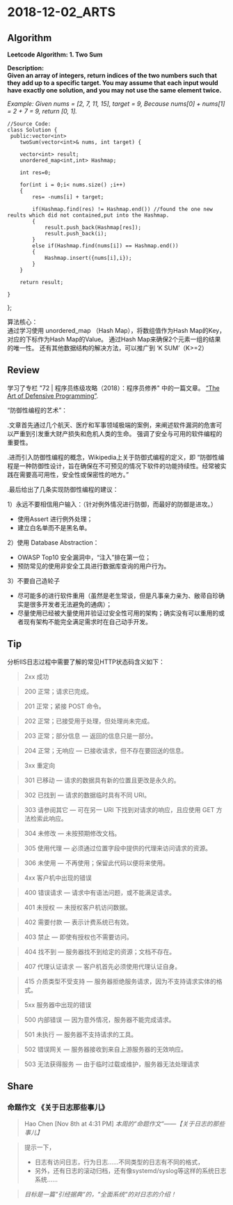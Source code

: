 # 2018-12-02_ARTS

## Algorithm

**Leetcode Algorithm: 1. Two Sum**  

**Description:  
Given an array of integers, return indices of the two numbers such that they add up to a specific target.
You may assume that each input would have exactly one solution, and you may not use the same element twice.** 

*Example:
Given nums = [2, 7, 11, 15], target = 9,
Because nums[0] + nums[1] = 2 + 7 = 9,
return [0, 1].*



    //Source Code:  
    class Solution { 
     public:vector<int> 
        twoSum(vector<int>& nums, int target) {
           
        vector<int> result;
        unordered_map<int,int> Hashmap;
        
        int res=0;
            
        for(int i = 0;i< nums.size() ;i++)
        {
            res= -nums[i] + target;
            
            if(Hashmap.find(res) != Hashmap.end()) //found the one new reults which did not contained,put into the Hashmap. 
            {
                result.push_back(Hashmap[res]);
                result.push_back(i);
            }
            else if(Hashmap.find(nums[i]) == Hashmap.end()) 
            {
                Hashmap.insert({nums[i],i});
            }
        }
        
        return result;    
        
    }
};
    
 
 算法核心：  
   通过学习使用 unordered_map （Hash Map），将数组值作为Hash Map的Key，对应的下标作为Hash Map的Value。
   通过Hash Map来确保2个元素一组的结果的唯一性。
 还有其他数据结构的解决方法，可以推广到 ‘K SUM’（K>=2）
 
 
## Review

学习了专栏 "72 | 程序员练级攻略（2018）：程序员修养"  中的一篇文章。
[“The Art of Defensive Programming”](https://medium.com/web-engineering-vox/the-art-of-defensive-programming-6789a9743ed4).

“防御性编程的艺术”：  


.文章首先通过几个航天、医疗和军事领域极端的案例，来阐述软件漏洞的危害可以严重到引发重大财产损失和危机人类的生命。
强调了安全与可用的软件编程的重要性。


.进而引入防御性编程的概念，Wikipedia上关于防御式编程的定义，即
“防御性编程是一种防御性设计，旨在确保在不可预见的情况下软件的功能持续性。经常被实践在需要高可用性，安全性或保密性的地方。”


.最后给出了几条实现防御性编程的建议：

1）永远不要相信用户输入：（针对例外情况进行防御，而最好的防御是进攻。） 
   - 使用Assert 进行例外处理；
   - 建立白名单而不是黑名单。


2）使用 Database Abstraction：
   - OWASP Top10 安全漏洞中，“注入”排在第一位；
   - 预防常见的使用非安全工具进行数据库查询的用户行为。


3）不要自己造轮子
   - 尽可能多的进行软件重用（虽然是老生常谈，但是凡事亲力亲为、敝帚自珍确实是很多开发者无法避免的通病）；
   - 尽量使用已经被大量使用并验证过安全性可用的架构；确实没有可以重用的或者现有架构不能完全满足需求时在自己动手开发。
   
## Tip
分析IIS日志过程中需要了解的常见HTTP状态码含义如下：


> 2xx 成功  

> 200 正常；请求已完成。  

> 201 正常；紧接 POST 命令。  

> 202 正常；已接受用于处理，但处理尚未完成。  

> 203 正常；部分信息 — 返回的信息只是一部分。  

> 204 正常；无响应 — 已接收请求，但不存在要回送的信息。  

> 3xx 重定向  

> 301 已移动 — 请求的数据具有新的位置且更改是永久的。  

> 302 已找到 — 请求的数据临时具有不同 URI。  

> 303 请参阅其它 — 可在另一 URI 下找到对请求的响应，且应使用 GET 方法检索此响应。  

> 304 未修改 — 未按预期修改文档。  

> 305 使用代理 — 必须通过位置字段中提供的代理来访问请求的资源。  

> 306 未使用 — 不再使用；保留此代码以便将来使用。  

> 4xx 客户机中出现的错误  

> 400 错误请求 — 请求中有语法问题，或不能满足请求。  

> 401 未授权 — 未授权客户机访问数据。  

> 402 需要付款 — 表示计费系统已有效。  

> 403 禁止 — 即使有授权也不需要访问。  

> 404 找不到 — 服务器找不到给定的资源；文档不存在。  

> 407 代理认证请求 — 客户机首先必须使用代理认证自身。  

> 415 介质类型不受支持 — 服务器拒绝服务请求，因为不支持请求实体的格式。  

> 5xx 服务器中出现的错误  

> 500 内部错误 — 因为意外情况，服务器不能完成请求。  

> 501 未执行 — 服务器不支持请求的工具。  

> 502 错误网关 — 服务器接收到来自上游服务器的无效响应。  

> 503 无法获得服务 — 由于临时过载或维护，服务器无法处理请求  


## Share
### 命题作文 《关于日志那些事儿》
> Hao Chen [Nov 8th at 4:31 PM]
> *本周的“命题作文“——【关于日志的那些事儿】*

> 提示一下，
> - 日志有访问日志，行为日志……不同类型的日志有不同的格式，
> - 另外，还有日志的滚动归档，还有像systemd/syslog等这样的系统日志系统……

> *目标是一篇“引经据典“的，“全面系统“的对日志的介绍！* 
